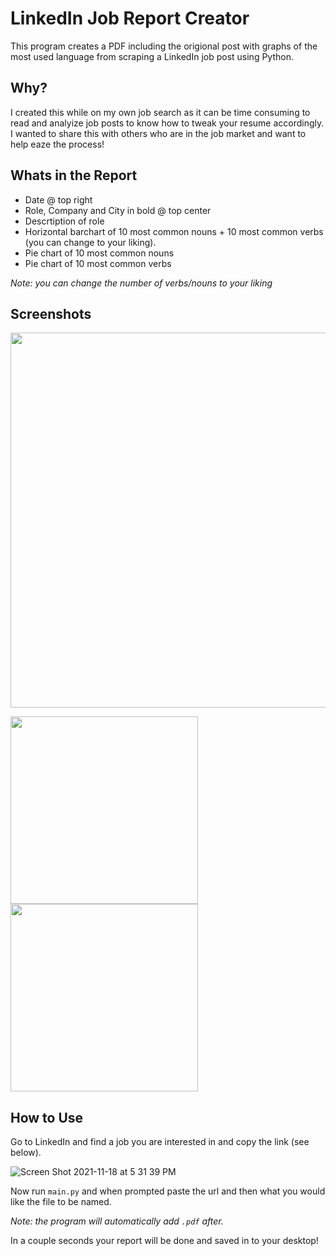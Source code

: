 # LinkedIn Job Report Creator

This program creates a PDF including the origional post with graphs of the most used language from scraping a LinkedIn job post using Python.

## Why?
I created this while on my own job search as it can be time consuming to read and analyize job posts to know how to tweak your resume accordingly. I wanted to share this with others who are in the job market and want to help eaze the process!


## Whats in the Report
- Date @ top right
- Role, Company and City in bold @ top center
- Descrtiption of role
- Horizontal barchart of 10 most common nouns + 10 most common verbs (you can change to your liking).
- Pie chart of 10 most common nouns
- Pie chart of 10 most common verbs

*Note: you can change the number of verbs/nouns to your liking*

## Screenshots

<img src="https://user-images.githubusercontent.com/89824813/142559264-d28db50b-5785-4915-a11f-dfb7f8427de3.png" width="600">
<p float="left">
<img src="https://user-images.githubusercontent.com/89824813/142559301-b090b410-81e9-4e10-bd3c-b0c0fa51282e.png" height="300"/>
<img src="https://user-images.githubusercontent.com/89824813/142559303-32c293be-ac3d-40c1-a387-db0494a08fb2.png" height="300"/>
<p>

## How to Use

Go to LinkedIn and find a job you are interested in and copy the link (see below).

![Screen Shot 2021-11-18 at 5 31 39 PM](https://user-images.githubusercontent.com/89824813/142558000-9eb836b6-5a16-44d2-a62d-ecdd51b8f58d.png)

Now run `main.py` and when prompted paste the url and then what you would like the file to be named. 

*Note: the program will automatically add `.pdf` after.*

In a couple seconds your report will be done and saved in to your desktop!


